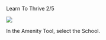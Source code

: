 Learn To Thrive 2/5

![](docs/images/tutorial-amenity-1-[2].png)

In the Amenity Tool, select the School.

